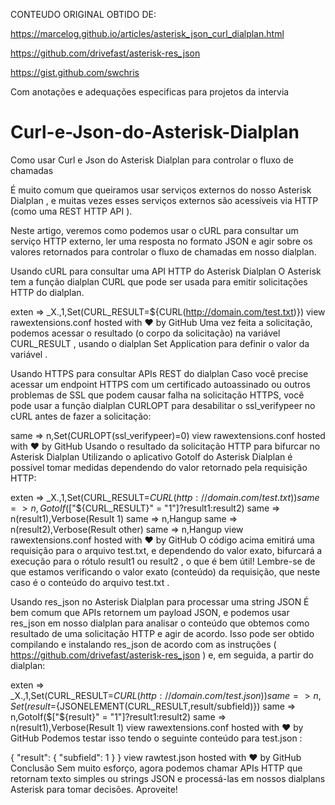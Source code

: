 CONTEUDO ORIGINAL OBTIDO DE:

https://marcelog.github.io/articles/asterisk_json_curl_dialplan.html

https://github.com/drivefast/asterisk-res_json

https://gist.github.com/swchris

Com anotações e adequações especificas para projetos da intervia 

# Curl-e-Json-do-Asterisk-Dialplan
Como usar Curl e Json do Asterisk Dialplan para controlar o fluxo de chamadas

É muito comum que queiramos usar serviços externos do nosso Asterisk Dialplan , e muitas vezes esses serviços externos são acessíveis via HTTP (como uma REST HTTP API ).

Neste artigo, veremos como podemos usar o cURL para consultar um serviço HTTP externo, ler uma resposta no formato JSON e agir sobre os valores retornados para controlar o fluxo de chamadas em nosso dialplan.

Usando cURL para consultar uma API HTTP do Asterisk Dialplan
O Asterisk tem a função dialplan CURL que pode ser usada para emitir solicitações HTTP do dialplan.

exten => _X.,1,Set(CURL_RESULT=${CURL(http://domain.com/test.txt)})
view rawextensions.conf hosted with ❤ by GitHub
Uma vez feita a solicitação, podemos acessar o resultado (o corpo da solicitação) na variável CURL_RESULT , usando o dialplan Set Application para definir o valor da variável .

Usando HTTPS para consultar APIs REST do dialplan
Caso você precise acessar um endpoint HTTPS com um certificado autoassinado ou outros problemas de SSL que podem causar falha na solicitação HTTPS, você pode usar a função dialplan CURLOPT para desabilitar o ssl_verifypeer no cURL antes de fazer a solicitação:

same => n,Set(CURLOPT(ssl_verifypeer)=0)
view rawextensions.conf hosted with ❤ by GitHub
Usando o resultado da solicitação HTTP para bifurcar no Asterisk Dialplan
Utilizando o aplicativo GotoIf do Asterisk Dialplan é possível tomar medidas dependendo do valor retornado pela requisição HTTP:

exten => _X.,1,Set(CURL_RESULT=${CURL(http://domain.com/test.txt)})
same => n,GotoIf($["${CURL_RESULT}" = "1"]?result1:result2)
same => n(result1),Verbose(Result 1)
same => n,Hangup
same => n(result2),Verbose(Result other)
same => n,Hangup
view rawextensions.conf hosted with ❤ by GitHub
O código acima emitirá uma requisição para o arquivo test.txt, e dependendo do valor exato, bifurcará a execução para o rótulo result1 ou result2 , o que é bem útil! Lembre-se de que estamos verificando o valor exato (conteúdo) da requisição, que neste caso é o conteúdo do arquivo test.txt .

Usando res_json no Asterisk Dialplan para processar uma string JSON
É bem comum que APIs retornem um payload JSON, e podemos usar res_json em nosso dialplan para analisar o conteúdo que obtemos como resultado de uma solicitação HTTP e agir de acordo. Isso pode ser obtido compilando e instalando res_json de acordo com as instruções ( https://github.com/drivefast/asterisk-res_json ) e, em seguida, a partir do dialplan:

exten => _X.,1,Set(CURL_RESULT=${CURL(http://domain.com/test.json)})
same => n,Set(result=${JSONELEMENT(CURL_RESULT,result/subfield)})
same => n,GotoIf($["${result}" = "1"]?result1:result2)
same => n(result1),Verbose(Result 1)
view rawextensions.conf hosted with ❤ by GitHub
Podemos testar isso tendo o seguinte conteúdo para test.json :

{
  "result": {
    "subfield": 1
  }
}
view rawtest.json hosted with ❤ by GitHub
Conclusão
Sem muito esforço, agora podemos chamar APIs HTTP que retornam texto simples ou strings JSON e processá-las em nossos dialplans Asterisk para tomar decisões. Aproveite!
